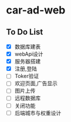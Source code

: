 # car-ad-web

## To Do List

- [x] 数据库建表
- [x] webApi设计
- [x] 服务器搭建
- [x] 注册,登陆
- [ ] Toker验证
- [ ] 欢迎页面,广告显示
- [ ] 图片上传
- [ ] 远程数据库
- [ ] 关闭功能
- [ ] 后端城市与权重设计
